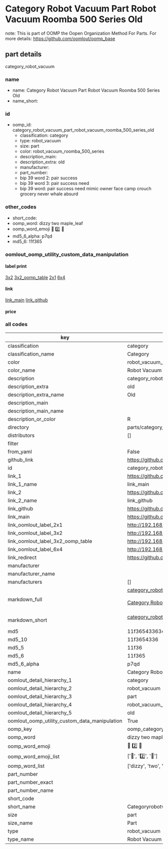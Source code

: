 # Category Robot Vacuum Part Robot Vacuum Roomba 500 Series Old  

note: This is part of OOMP the Oopen Organization Method For Parts. For more details: https://github.com/oomlout/oomp_base

##  part details
  



category_robot_vacuum



### name
* name: Category Robot Vacuum Part Robot Vacuum Roomba 500 Series Old
* name_short: 
### id
* oomp_id: category_robot_vacuum_part_robot_vacuum_roomba_500_series_old
  * classification: category
  * type: robot_vacuum
  * size: part
  * color: robot_vacuum_roomba_500_series
  * description_main: 
  * description_extra: old
  * manufacturer: 
  * part_number: 
  * bip 39 word 2: pair success
  * bip 39 word 3: pair success need
  * bip 39 word: pair success need mimic owner face camp crouch grocery never whale absurd

### other_codes
* short_code: 
* oomp_word: dizzy two maple_leaf
* oomp_word_emoji :dizzy: :two: :maple_leaf:
* md5_6_alpha: p7qd
* md5_6: 11f365






### oomlout_oomp_utility_custom_data_manipulation
#### label print
[3x2](http://192.168.1.245:1112/?label=oomp%20p7qd)
[3x2_oomp_table](http://192.168.1.108:1112/?label=oomp%20p7qd)
[2x1](http://192.168.1.242:1112/?label=oomp%20p7qd)
[6x4](http://192.168.1.55:1112/?label=oomp%20p7qd)    

#### link

[link_main](https://github.com/oomlout/oomlout_oomp_version_1_messy/tree/main/parts/category_robot_vacuum_part_robot_vacuum_roomba_500_series_old) [link_github](https://github.com/oomlout/oomlout_oomp_version_1_messy/tree/main/parts/category_robot_vacuum_part_robot_vacuum_roomba_500_series_old)                             

#### price







### all codes 
| key | value |  
| --- | --- |  
| classification | category |  
| classification_name | Category |  
| color | robot_vacuum_roomba_500_series |  
| color_name | Robot Vacuum Roomba 500 Series |  
| description | category_robot_vacuum |  
| description_extra | old |  
| description_extra_name | Old |  
| description_main |  |  
| description_main_name |  |  
| description_or_color | R  |  
| directory | parts/category_robot_vacuum_part_robot_vacuum_roomba_500_series_old |  
| distributors | [] |  
| filter |  |  
| from_yaml | False |  
| github_link | https://github.com/oomlout/oomlout_oomp_part_src/tree/main/parts/category_robot_vacuum_part_robot_vacuum_roomba_500_series_old |  
| id | category_robot_vacuum_part_robot_vacuum_roomba_500_series_old |  
| link_1 | https://github.com/oomlout/oomlout_oomp_version_1_messy/tree/main/parts/category_robot_vacuum_part_robot_vacuum_roomba_500_series_old |  
| link_1_name | link_main |  
| link_2 | https://github.com/oomlout/oomlout_oomp_version_1_messy/tree/main/parts/category_robot_vacuum_part_robot_vacuum_roomba_500_series_old |  
| link_2_name | link_github |  
| link_github | https://github.com/oomlout/oomlout_oomp_version_1_messy/tree/main/parts/category_robot_vacuum_part_robot_vacuum_roomba_500_series_old |  
| link_main | https://github.com/oomlout/oomlout_oomp_version_1_messy/tree/main/parts/category_robot_vacuum_part_robot_vacuum_roomba_500_series_old |  
| link_oomlout_label_2x1 | http://192.168.1.242:1112/?label=oomp%20p7qd |  
| link_oomlout_label_3x2 | http://192.168.1.245:1112/?label=oomp%20p7qd |  
| link_oomlout_label_3x2_oomp_table | http://192.168.1.108:1112/?label=oomp%20p7qd |  
| link_oomlout_label_6x4 | http://192.168.1.55:1112/?label=oomp%20p7qd |  
| link_redirect | https://github.com/oomlout/oomlout_oomp_version_1_messy/tree/main/parts/category_robot_vacuum_part_robot_vacuum_roomba_500_series_old |  
| manufacturer |  |  
| manufacturer_name |  |  
| manufacturers | [] |  
| markdown_full | [category_robot_vacuum_part_robot_vacuum_roomba_500_series_old](none)<br>[](none)<br>[Category Robot Vacuum Part Robot Vacuum Roomba 500 Series Old](none)<br><br> |  
| markdown_short | [category_robot_vacuum_part_robot_vacuum_roomba_500_series_old](none)<br><br> |  
| md5 | 11f3654336342419464f18cd27b614f8 |  
| md5_10 | 11f3654336 |  
| md5_5 | 11f36 |  
| md5_6 | 11f365 |  
| md5_6_alpha | p7qd |  
| name | Category Robot Vacuum Part Robot Vacuum Roomba 500 Series Old |  
| oomlout_detail_hierarchy_1 | category |  
| oomlout_detail_hierarchy_2 | robot_vacuum |  
| oomlout_detail_hierarchy_3 | part |  
| oomlout_detail_hierarchy_4 | robot_vacuum_roomba_500_series |  
| oomlout_detail_hierarchy_5 | old |  
| oomlout_oomp_utility_custom_data_manipulation | True |  
| oomp_key | oomp_category_robot_vacuum_part_robot_vacuum_roomba_500_series_old |  
| oomp_word | dizzy two maple_leaf |  
| oomp_word_emoji | :dizzy: :two: :maple_leaf: |  
| oomp_word_emoji_list | [':dizzy:', ':two:', ':maple_leaf:'] |  
| oomp_word_list | ['dizzy', 'two', 'maple_leaf'] |  
| part_number |  |  
| part_number_exact |  |  
| part_number_name |  |  
| short_code |  |  
| short_name | Categoryrobotvacuum |  
| size | part |  
| size_name | Part |  
| type | robot_vacuum |  
| type_name | Robot Vacuum |  
